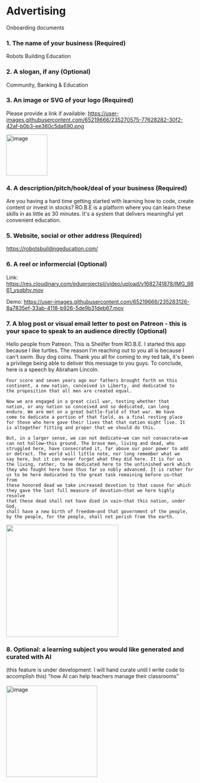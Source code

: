 # Advertising
Onboarding documents


### 1. The name of your business (Required)
Robots Building Education

### 2. A slogan, if any (Optional)
Community, Banking & Education

### 3. An image or SVG of your logo (Required)
Please provide a link if available: https://user-images.githubusercontent.com/65219666/235270575-77628282-30f2-42af-b0b3-ee360c5da690.png

<img width="110" alt="image" src="https://user-images.githubusercontent.com/65219666/235270678-9d260086-82c1-4e52-b566-81ef92104a25.png">



### 4. A description/pitch/hook/deal of your business (Required)
Are you having a hard time getting started with learning how to code, create content or invest in stocks? RO.B.E is a platform where you can learn these skills in as little as 30 minutes. It's a system that  delivers meaningful yet convenient education.


### 5. Website, social or other address (Required)
https://robotsbuildingeducation.com/

### 6. A reel or informercial (Optional)

Link: https://res.cloudinary.com/eduprojectsil/video/upload/v1682741878/IMG_8861_vsqbhv.mov

Demo: https://user-images.githubusercontent.com/65219666/235283126-8a7835ef-33ab-4118-b926-5de9b31deb67.mov



### 7. A blog post or visual email letter to post on Patreon - this is your space to speak to an audience directly (Optional)

Hello people from Patreon. This is Sheilfer from RO.B.E. I started this app because I like turtles. The reason I'm reaching out to you all is because I can't swim. Buy dog coins. Thank you all for coming to my ted talk, it's been a privilege being able to deliver this message to you guys. To conclude, here is a speech by Abraham Lincoln.

```
Four score and seven years ago our fathers brought forth on this 
continent, a new nation, conceived in Liberty, and dedicated to 
the proposition that all men are created equal.

Now we are engaged in a great civil war, testing whether that 
nation, or any nation so conceived and so dedicated, can long 
endure. We are met on a great battle-field of that war. We have 
come to dedicate a portion of that field, as a final resting place 
for those who here gave their lives that that nation might live. It 
is altogether fitting and proper that we should do this.

But, in a larger sense, we can not dedicate—we can not consecrate—we 
can not hallow—this ground. The brave men, living and dead, who 
struggled here, have consecrated it, far above our poor power to add 
or detract. The world will little note, nor long remember what we 
say here, but it can never forget what they did here. It is for us 
the living, rather, to be dedicated here to the unfinished work which 
they who fought here have thus far so nobly advanced. It is rather for 
us to be here dedicated to the great task remaining before us—that from 
these honored dead we take increased devotion to that cause for which 
they gave the last full measure of devotion—that we here highly resolve 
that these dead shall not have died in vain—that this nation, under God, 
shall have a new birth of freedom—and that government of the people, 
by the people, for the people, shall not perish from the earth.
```
<img src="https://user-images.githubusercontent.com/65219666/235283701-98fef1e2-acd4-4cbe-b5b1-bc9650f9e84d.png" width="300px"/>



### 8. Optional: a learning subject you would like generated and curated with AI 
(this feature is under development. I will hand curate until I write code to accomplish this)
"how AI can help teachers manage their classrooms"
<br/><br/>
<img width="244" alt="image" src="https://user-images.githubusercontent.com/65219666/235283808-4b7ba804-c984-49dc-a089-0fb2cc4e386e.png">


